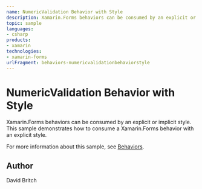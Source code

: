 ```yaml
---
name: NumericValidation Behavior with Style
description: Xamarin.Forms behaviors can be consumed by an explicit or implicit style. This sample demonstrates how to consume a Xamarin.Forms behavior with an explicit style.
topic: sample
languages:
- csharp
products:
- xamarin
technologies:
- xamarin-forms
urlFragment: behaviors-numericvalidationbehaviorstyle
---
```

NumericValidation Behavior with Style
=====================================

Xamarin.Forms behaviors can be consumed by an explicit or implicit style. This sample demonstrates how to consume a Xamarin.Forms behavior with an explicit style.

For more information about this sample, see [Behaviors](https://developer.xamarin.com/guides/xamarin-forms/behaviors/).

Author
------

David Britch
